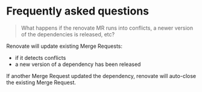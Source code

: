 # Frequently asked questions

> What happens if the renovate MR runs into conflicts, a newer version of the dependencies is released, etc?

Renovate will update existing Merge Requests:

- if it detects conflicts
- a new version of a dependency has been released

If another Merge Request updated the dependency, renovate will auto-close the existing Merge Request.
